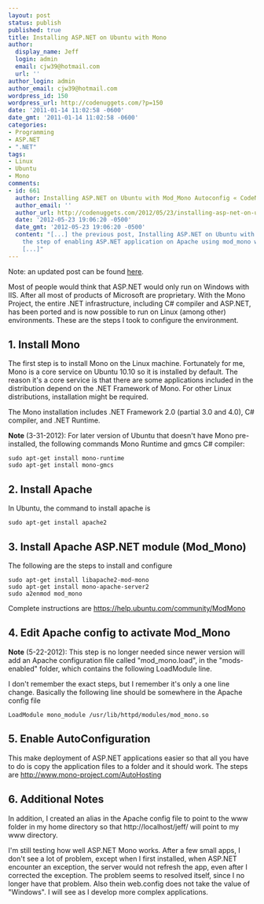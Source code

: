 ```yaml
---
layout: post
status: publish
published: true
title: Installing ASP.NET on Ubuntu with Mono
author:
  display_name: Jeff
  login: admin
  email: cjw39@hotmail.com
  url: ''
author_login: admin
author_email: cjw39@hotmail.com
wordpress_id: 150
wordpress_url: http://codenuggets.com/?p=150
date: '2011-01-14 11:02:58 -0600'
date_gmt: '2011-01-14 11:02:58 -0600'
categories:
- Programming
- ASP.NET
- ".NET"
tags:
- Linux
- Ubuntu
- Mono
comments:
- id: 661
  author: Installing ASP.NET on Ubuntu with Mod_Mono Autoconfig « CodeNuggets
  author_email: ''
  author_url: http://codenuggets.com/2012/05/23/installing-asp-net-on-ubuntu-with-mod_mono-autoconfig/
  date: '2012-05-23 19:06:20 -0500'
  date_gmt: '2012-05-23 19:06:20 -0500'
  content: "[...] the previous post, Installing ASP.NET on Ubuntu with Mono, I outlined
    the step of enabling ASP.NET application on Apache using mod_mono without autoconfig.
    [...]"
---
```

Note: an updated post can be found <a href="http://codenuggets.com/2012/05/23/installing-asp-net-on-ubuntu-with-mod_mono-autoconfig/">here</a>.

Most of people would think that ASP.NET would only run on Windows with IIS. After all most of products of Microsoft are proprietary. With the Mono Project, the entire .NET infrastructure, including C# compiler and ASP.NET, has been ported and is now possible to run on Linux (among other) environments. These are the steps I took to configure the environment.

## 1. Install Mono

The first step is to install Mono on the Linux machine. Fortunately for me, Mono is a core service on Ubuntu 10.10 so it is installed by default. The reason it's a core service is that there are some applications included in the distribution depend on the .NET Framework of Mono. For other Linux distributions, installation might be required.

The Mono installation includes .NET Framework 2.0 (partial 3.0 and 4.0), C# compiler, and .NET Runtime.

__Note__ (3-31-2012): For later version of Ubuntu that doesn't have Mono pre-installed, the following commands Mono Runtime and gmcs C# compiler:

```
sudo apt-get install mono-runtime
sudo apt-get install mono-gmcs
```

## 2. Install Apache

In Ubuntu, the command to install apache is

```
sudo apt-get install apache2
```
  
## 3. Install Apache ASP.NET module (Mod_Mono)

The following are the steps to install and configure

```
sudo apt-get install libapache2-mod-mono
sudo apt-get install mono-apache-server2
sudo a2enmod mod_mono
```

Complete instructions are https://help.ubuntu.com/community/ModMono

## 4. Edit Apache config to activate Mod_Mono

__Note__ (5-22-2012): This step is no longer needed since newer version will add an Apache configuration file called "mod_mono.load", in the "mods-enabled" folder, which contains the following LoadModule line.

I don't remember the exact steps, but I remember it's only a one line change. Basically the following line should be somewhere in the Apache config file

```
LoadModule mono_module /usr/lib/httpd/modules/mod_mono.so
```

## 5. Enable AutoConfiguration
This make deployment of ASP.NET applications easier so that all you have to do is copy the application files to a folder and it should work.
The steps are http://www.mono-project.com/AutoHosting

## 6. Additional Notes

In addition, I created an alias in the Apache config file to point to the www folder in my home directory so that http://localhost/jeff/ will point to my www directory.

I'm still testing how well ASP.NET Mono works. After a few small apps, I don't see a lot of problem, except when I first installed, when ASP.NET encounter an exception, the server would not refresh the app, even after I corrected the exception. The problem seems to resolved itself, since I no longer have that problem. Also thein web.config does not take the value of "Windows". I will see as I develop more complex applications.